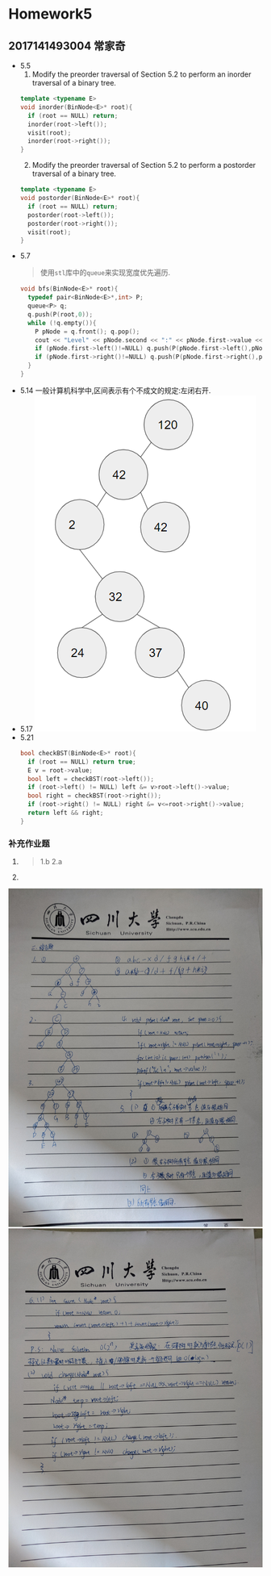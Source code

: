 # Homework5
## 2017141493004 常家奇

- 5.5
  1. Modify the preorder traversal of Section 5.2 to perform an inorder traversal of a binary tree.
  ```cpp
  template <typename E>
  void inorder(BinNode<E>* root){
    if (root == NULL) return;
    inorder(root->left());
    visit(root);
    inorder(root->right());
  }
  ```
  2. Modify the preorder traversal of Section 5.2 to perform a postorder traversal of a binary tree.
  ```cpp
  template <typename E>
  void postorder(BinNode<E>* root){
    if (root == NULL) return;
    postorder(root->left());
    postorder(root->right());
    visit(root);
  }
  ```
- 5.7
  > 使用`stl`库中的`queue`来实现宽度优先遍历.
  ```cpp
  void bfs(BinNode<E>* root){
    typedef pair<BinNode<E>*,int> P;
    queue<P> q;
    q.push(P(root,0));
    while (!q.empty()){
      P pNode = q.front(); q.pop();
      cout << "Level" << pNode.second << ":" << pNode.first->value << endl;
      if (pNode.first->left()!=NULL) q.push(P(pNode.first->left(),pNode.second+1));
      if (pNode.first->right()!=NULL) q.push(P(pNode.first->right(),pNode.second+1));
    }
  }
  ```
- 5.14
  一般计算机科学中,区间表示有个不成文的规定:左闭右开.
- 5.17
  ![Image:](QQ图片20191102133944.png)
- 5.21
  ```cpp
  bool checkBST(BinNode<E>* root){
    if (root == NULL) return true;
    E v = root->value;
    bool left = checkBST(root->left());
    if (root->left() != NULL) left &= v>root->left()->value;
    bool right = checkBST(root->right());
    if (root->right() != NULL) right &= v<=root->right()->value;
    return left && right;
  }
  ```

### 补充作业题
1. > 1.b 2.a

2. 
![1](1.jpg)
![1](2.jpg)

